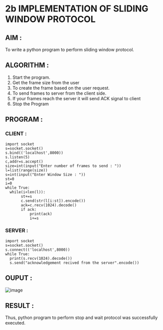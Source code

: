 # 2b IMPLEMENTATION OF SLIDING WINDOW PROTOCOL
## AIM :
To write a python program to perform sliding window protocol.
## ALGORITHM :
1. Start the program.
2. Get the frame size from the user
3. To create the frame based on the user request.
4. To send frames to server from the client side.
5. If your frames reach the server it will send ACK signal to client
6. Stop the Program
## PROGRAM :
### CLIENT :
```
import socket
s=socket.socket()
s.bind(('localhost',8000))
s.listen(5)
c,addr=s.accept()
size=int(input("Enter number of frames to send : "))
l=list(range(size))
s=int(input("Enter Window Size : "))
st=0
i=0
while True:
  while(i<len(l)):
       st+=s
       c.send(str(l[i:st]).encode())
       ack=c.recv(1024).decode()
       if ack:
           print(ack)
           i+=s
```
### SERVER :
```
import socket
s=socket.socket()
s.connect(('localhost',8000))
while True: 
  print(s.recv(1024).decode())
  s.send("acknowledgement recived from the server".encode())
```

## OUPUT :

![image](https://github.com/user-attachments/assets/efef8b39-8300-46af-b878-d23fd277fce9)


## RESULT :
Thus, python program to perform stop and wait protocol was successfully executed.
